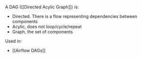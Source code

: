 

A DAG ([[Directed Acylic Graph]]) is:
- Directed. There is a flow representing dependencies between components
- Acylic, does not loop/cycle/repeat
- Graph, the set of components

Used in:
- [[Airflow DAGs]]